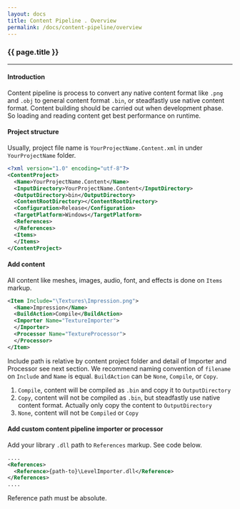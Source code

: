 ```yaml
---
layout: docs
title: Content Pipeline . Overview
permalink: /docs/content-pipeline/overview
---
```


### {{ page.title }}

***

#### Introduction

Content pipeline is process to convert any native content format like <code>.png</code> and <code>.obj</code> to general content format <code>.bin</code>, or steadfastly use native content format. Content building should be carried out when development phase. So loading and reading content get best performance on runtime.

#### Project structure
Usually, project file name is <code>YourProjectName.Content.xml</code> in under <code>YourProjectName</code> folder.

```xml
<?xml version="1.0" encoding="utf-8"?>
<ContentProject>
  <Name>YourProjectName.Content</Name>
  <InputDirectory>YourProjectName.Content</InputDirectory>
  <OutputDirectory>bin</OutputDirectory>
  <ContentRootDirectory></ContentRootDirectory>
  <Configuration>Release</Configuration>
  <TargetPlatform>Windows</TargetPlatform>
  <References>
  </References>
  <Items>
  </Items>
</ContentProject>
```

#### Add content
All content like meshes, images, audio, font, and effects is done on <code>Items</code> markup.

```xml
<Item Include="\Textures\Impression.png">
  <Name>Impression</Name>
  <BuildAction>Compile</BuildAction>
  <Importer Name="TextureImporter">
  </Importer>
  <Processor Name="TextureProcessor">
  </Processor>
</Item>
```

Include path is relative by content project folder and detail of Importer and Processor see next section. We recommend naming convention of <code>filename</code> on <code>Include</code> and <code>Name</code> is equal. <code>BuildAction</code> can be <code>None</code>, <code>Compile</code>, or <code>Copy</code>.

1. <code>Compile</code>, content will be compiled as <code>.bin</code> and copy it to <code>OutputDirectory</code>
2. <code>Copy</code>, content will not be compiled as <code>.bin</code>, but steadfastly use native content format. Actually only copy the content to <code>OutputDirectory</code>
3. <code>None</code>, content will not be <code>Compiled</code> or <code>Copy</code>

#### Add custom content pipeline importer or processor
Add your library <code>.dll</code> path to <code>References</code> markup. See code below.

```xml
....
<References>
  <Reference>{path-to}\LevelImporter.dll</Reference>
</References>
....
```

Reference path must be absolute.




